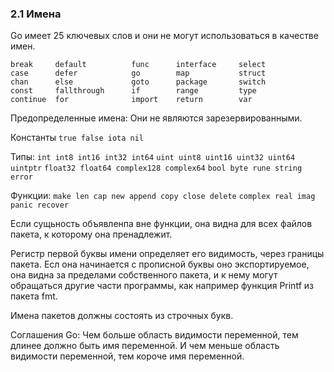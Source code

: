 ### 2.1 Имена

Go имеет 25 ключевых слов и они не могут использоваться в качестве имен.

```
break     default          func      interface     select
case      defer            go        map           struct
chan      else             goto      package       switch
const     fallthrough      if        range         type
continue  for              import    return        var
```

Предопределенные имена:
Они не являются зарезервированными.

Константы ```true false iota nil```

Типы:     ```int int8 int16 int32 int64```
          ```uint uint8 uint16 uint32 uint64 uintptr```
          ```float32 float64 complex128 complex64```
          ```bool byte rune string error```

Функции:  ```make len cap new append copy close delete```
          ```complex real imag panic recover```

Если сущьность объявленпа вне функции, она видна для всех файлов пакета,
к которому она пренадлежит.

Регистр первой буквы имени определяет его видимость, через границы пакета.
Есл она начинается с прописной буквы оно экспортируемое,
она видна за пределами собственного пакета, и к нему могут обращаться другие части программы,
как например функция Printf из пакета fmt.

Имена пакетов должны состоять из строчных букв.

Соглашения Go:
Чем больше область видимости переменной, тем длинее должно быть имя переменной.
И чем меньше область видимости переменной, тем короче имя переменной.


